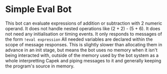 # Simple Eval Bot

This bot can evaluate expressions of addition or subtraction with 2 numeric operand. It does not handle nested operations like (2 + 2) - (5 + 6). 
It does not need any initialisation or timing events. It only responds to messages of the form 
`!eval expression`
All needed variables are declared within the scope of message responses. This is slightly slower than allocating them in advance in an init stage, but means the bot uses no memory when it isn't being interacted with, outside of the memory used by the bot system as a whole interpretting Capek and piping messages to it and generally keeping the program's source in memory.